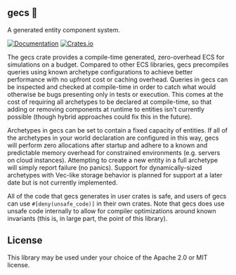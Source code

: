 gecs 🦎
-------
A generated entity component system.

[![Documentation](https://docs.rs/gecs/badge.svg)](https://docs.rs/gecs/)
[![Crates.io](https://img.shields.io/crates/v/gecs.svg)](https://crates.io/crates/gecs)

The gecs crate provides a compile-time generated, zero-overhead ECS for simulations on a budget. Compared to other ECS libraries, gecs precompiles queries using known archetype configurations to achieve better performance with no upfront cost or caching overhead. Queries in gecs can be inspected and checked at compile-time in order to catch what would otherwise be bugs presenting only in tests or execution. This comes at the cost of requiring all archetypes to be declared at compile-time, so that adding or removing components at runtime to entities isn't currently possible (though hybrid approaches could fix this in the future).

Archetypes in gecs can be set to contain a fixed capacity of entities. If all of the archetypes in your world declaration are configured in this way, gecs will perform zero allocations after startup and adhere to a known and predictable memory overhead for constrained environments (e.g. servers on cloud instances). Attempting to create a new entity in a full archetype will simply report failure (no panics). Support for dynamically-sized archetypes with Vec-like storage behavior is planned for support at a later date but is not currently implemented.

All of the code that gecs generates in user crates is safe, and users of gecs can use `#[deny(unsafe_code)]` in their own crates. Note that gecs does use unsafe code internally to allow for compiler optimizations around known invariants (this is, in large part, the point of this library).

License
-------

This library may be used under your choice of the Apache 2.0 or MIT license.
